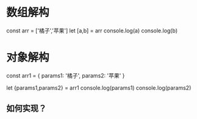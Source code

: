 # 数组解构

const arr = ['橘子','苹果']
let [a,b] = arr
console.log(a)
console.log(b)

# 对象解构
const arr1 = {
    params1: '橘子',
    params2: '苹果'
}

let {params1,params2} = arr1
console.log(params1)
console.log(params2)


## 如何实现？

